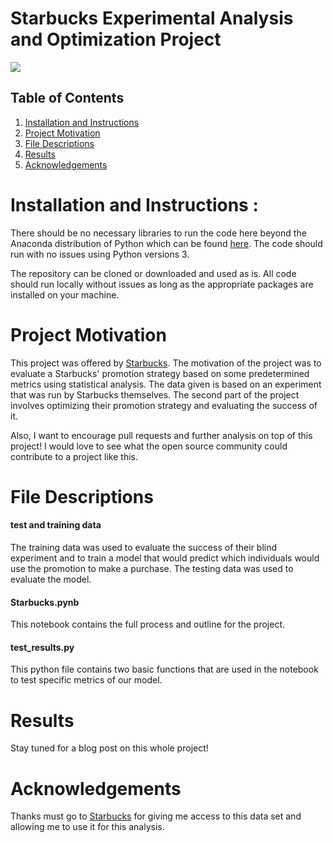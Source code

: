 # Starbucks Experimental Analysis and Optimization Project

![](assets/Starbucks.gif)

## Table of Contents
1. [Installation and Instructions](#Installation)
2. [Project Motivation](#Motivation)
3. [File Descriptions](#Descriptions)
4. [Results](#Results)
5. [Acknowledgements](#Acknowledgements)

# Installation and Instructions <a name="Installation"></a>:
There should be no necessary libraries to run the code here beyond the Anaconda distribution of Python which can be found [here](https://www.anaconda.com/). The code should run with no issues using Python versions 3.

The repository can be cloned or downloaded and used as is. All code should run locally without issues as long as the appropriate packages are installed on your machine.

# Project Motivation <a name='Motivation'></a>

This project was offered by [Starbucks](https://www.starbucks.ca/). The motivation of the project was to evaluate a Starbucks' promotion strategy based on some predetermined metrics using statistical analysis. The data given is based on an experiment that was run by Starbucks themselves. The second part of the project involves optimizing their promotion strategy and evaluating the success of it.

Also, I want to encourage pull requests and further analysis on top of this project! I would love to see what the open source community could contribute to a project like this.

# File Descriptions <a name="Descriptions"></a>

#### test and training data
The training data was used to evaluate the success of their blind experiment and to train a model that would predict which individuals would use the promotion to make a purchase. The testing data was used to evaluate the model.
#### Starbucks.pynb
This notebook contains the full process and outline for the project.
#### test_results.py
This python file contains two basic functions that are used in the notebook to test specific metrics of our model.

# Results <a name='Results'></a>

Stay tuned for a blog post on this whole project!

# Acknowledgements <a name='Acknowledgements'></a>

Thanks must go to [Starbucks](https://www.starbucks.ca/) for giving me access to this data set and allowing me to use it for this analysis.
